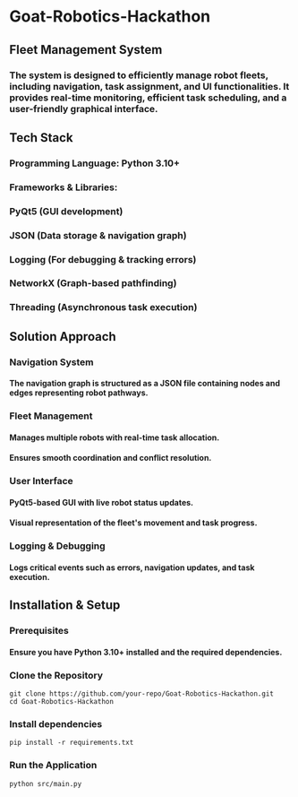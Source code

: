 # Goat-Robotics-Hackathon

## Fleet Management System
### The system is designed to efficiently manage robot fleets, including navigation, task assignment, and UI functionalities. It provides real-time monitoring, efficient task scheduling, and a user-friendly graphical interface.

## Tech Stack
### Programming Language: Python 3.10+
### Frameworks & Libraries:
### PyQt5 (GUI development)
### JSON (Data storage & navigation graph)
### Logging (For debugging & tracking errors)
### NetworkX (Graph-based pathfinding)
### Threading (Asynchronous task execution)

## Solution Approach
### Navigation System
#### The navigation graph is structured as a JSON file containing nodes and edges representing robot pathways.
### Fleet Management
#### Manages multiple robots with real-time task allocation.
#### Ensures smooth coordination and conflict resolution.
### User Interface
#### PyQt5-based GUI with live robot status updates.
#### Visual representation of the fleet's movement and task progress.
### Logging & Debugging
#### Logs critical events such as errors, navigation updates, and task execution.


## Installation & Setup
### Prerequisites
#### Ensure you have Python 3.10+ installed and the required dependencies.

### Clone the Repository
```
git clone https://github.com/your-repo/Goat-Robotics-Hackathon.git
cd Goat-Robotics-Hackathon
```
### Install dependencies
```
pip install -r requirements.txt
```
### Run the Application
```
python src/main.py
```



